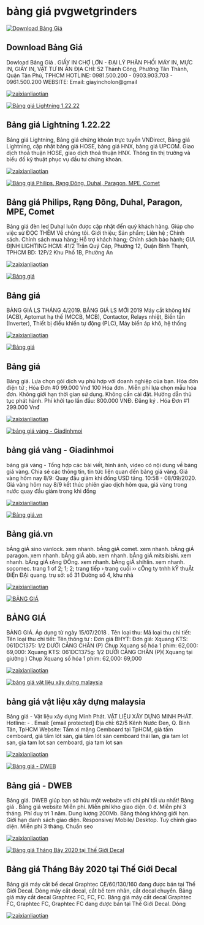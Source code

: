 # bảng giá pvgwetgrinders
<a href="https://mnn.zoosnet.net/LR/Chatpre.aspx?id=MNN94995150&p=https://topgrinding.com/" target="_blank">![Download Bảng Giá](https://github.com/technlg/images/blob/main/61.jpg)</a>
## Download Bảng Giá
Dowload Bảng Giá . GIẤY IN CHỢ LỚN - ĐẠI LÝ PHÂN PHỐI MÁY IN, MỰC IN, GIẤY IN, VẬT TƯ IN ẤN ĐỊA CHỈ: 52 Thành Công, Phường Tân Thành, Quận Tân Phú, TPHCM HOTLINE: 0981.500.200 - 0903.903.703 - 0961.500.200 WEBSITE: Email: giayincholon@gmail
<a href="https://mnn.zoosnet.net/LR/Chatpre.aspx?id=MNN94995150&p=https://topgrinding.com/" target="_blank"><img src="https://github.com/technlg/images/raw/main/chat11.jpg" alt="zaixianliaotian"/></a><a href="//whatsapp.shibangsoft.com/WhatsApp.php" ><img src="https://github.com/technlg/images/raw/main/chat11.png" alt=""></a>
<a href="https://mnn.zoosnet.net/LR/Chatpre.aspx?id=MNN94995150&p=https://topgrinding.com/" target="_blank">![Bảng giá Lightning 1.22.22](https://github.com/technlg/images/blob/main/33.jpg)</a>
## Bảng giá Lightning 1.22.22
Bảng giá Lightning, Bảng giá chứng khoán trực tuyến VNDirect, Bảng giá Lightning, cập nhật bảng giá HOSE, bảng giá HNX, bảng giá UPCOM. Giao dịch thoả thuận HOSE, giao dịch thoả thuận HNX. Thông tin thị trường và biểu đồ kỹ thuật phục vụ đầu tư chứng khoán.
<a href="https://mnn.zoosnet.net/LR/Chatpre.aspx?id=MNN94995150&p=https://topgrinding.com/" target="_blank"><img src="https://github.com/technlg/images/raw/main/chat11.jpg" alt="zaixianliaotian"/></a><a href="//whatsapp.shibangsoft.com/WhatsApp.php" ><img src="https://github.com/technlg/images/raw/main/chat11.png" alt=""></a>
<a href="https://mnn.zoosnet.net/LR/Chatpre.aspx?id=MNN94995150&p=https://topgrinding.com/" target="_blank">![Bảng giá Philips, Rạng Đông, Duhal, Paragon, MPE, Comet ](https://github.com/technlg/images/blob/main/20.jpg)</a>
## Bảng giá Philips, Rạng Đông, Duhal, Paragon, MPE, Comet 
Bảng giá đèn led Duhal luôn được cập nhật đến quý khách hàng. Giúp cho việc sử ĐỌC THÊM Về chúng tôi. Giới thiệu; Sản phẩm; Liên hệ ; Chính sách. Chính sách mua hàng; Hỗ trợ khách hàng; Chính sách bảo hành; GIA ĐỊNH LIGHTING HCM: 41/2 Trần Quý Cáp, Phường 12, Quận Bình Thạnh, TPHCM BD: 12P/2 Khu Phố 1B, Phường An 
<a href="https://mnn.zoosnet.net/LR/Chatpre.aspx?id=MNN94995150&p=https://topgrinding.com/" target="_blank"><img src="https://github.com/technlg/images/raw/main/chat11.jpg" alt="zaixianliaotian"/></a><a href="//whatsapp.shibangsoft.com/WhatsApp.php" ><img src="https://github.com/technlg/images/raw/main/chat11.png" alt=""></a>
<a href="https://mnn.zoosnet.net/LR/Chatpre.aspx?id=MNN94995150&p=https://topgrinding.com/" target="_blank">![Bảng giá](https://github.com/technlg/images/blob/main/37.jpg)</a>
## Bảng giá
BẢNG GIÁ LS THÁNG 4/2019. BẢNG GIÁ LS MỚI 2019 Máy cắt không khí (ACB), Aptomat hạ thế (MCCB, MCB), Contactor, Relays nhiệt, Biến tần (Inverter), Thiết bị điều khiển tự động (PLC), Máy biến áp khô, hệ thống
<a href="https://mnn.zoosnet.net/LR/Chatpre.aspx?id=MNN94995150&p=https://topgrinding.com/" target="_blank"><img src="https://github.com/technlg/images/raw/main/chat11.jpg" alt="zaixianliaotian"/></a><a href="//whatsapp.shibangsoft.com/WhatsApp.php" ><img src="https://github.com/technlg/images/raw/main/chat11.png" alt=""></a>
<a href="https://mnn.zoosnet.net/LR/Chatpre.aspx?id=MNN94995150&p=https://topgrinding.com/" target="_blank">![Bảng giá](https://github.com/technlg/images/blob/main/34.jpg)</a>
## Bảng giá
Bảng giá. Lựa chọn gói dịch vụ phù hợp với doanh nghiệp của bạn. Hóa đơn điện tử ; Hóa Đơn #0 99.000 Vnđ 100 Hóa đơn . Miễn phí lựa chọn mẫu hóa đơn. Không giới hạn thời gian sử dụng. Không cần cài đặt. Hướng dẫn thủ tục phát hành. Phí khởi tạo lần đầu: 800.000 VNĐ. Đăng ký . Hóa Đơn #1 299.000 Vnđ 
<a href="https://mnn.zoosnet.net/LR/Chatpre.aspx?id=MNN94995150&p=https://topgrinding.com/" target="_blank"><img src="https://github.com/technlg/images/raw/main/chat11.jpg" alt="zaixianliaotian"/></a><a href="//whatsapp.shibangsoft.com/WhatsApp.php" ><img src="https://github.com/technlg/images/raw/main/chat11.png" alt=""></a>
<a href="https://mnn.zoosnet.net/LR/Chatpre.aspx?id=MNN94995150&p=https://topgrinding.com/" target="_blank">![bảng giá vàng - Giadinhmoi](https://github.com/technlg/images/blob/main/10.jpg)</a>
## bảng giá vàng - Giadinhmoi
bảng giá vàng - Tổng hợp các bài viết, hình ảnh, video có nội dung về bảng giá vàng. Chia sẻ các thông tin, tin tức liên quan đến bảng giá vàng. Giá vàng hôm nay 8/9: Quay đầu giảm khi đồng USD tăng. 10:58 - 08/09/2020. Giá vàng hôm nay 8/9 kết thúc phiên giao dịch hôm qua, giá vàng trong nước quay đầu giảm trong khi đồng 
<a href="https://mnn.zoosnet.net/LR/Chatpre.aspx?id=MNN94995150&p=https://topgrinding.com/" target="_blank"><img src="https://github.com/technlg/images/raw/main/chat11.jpg" alt="zaixianliaotian"/></a><a href="//whatsapp.shibangsoft.com/WhatsApp.php" ><img src="https://github.com/technlg/images/raw/main/chat11.png" alt=""></a>
<a href="https://mnn.zoosnet.net/LR/Chatpre.aspx?id=MNN94995150&p=https://topgrinding.com/" target="_blank">![Bảng giá.vn](https://github.com/technlg/images/blob/main/16.jpg)</a>
## Bảng giá.vn
bẢng giÁ sino vanlock. xem nhanh. bẢng giÁ comet. xem nhanh. bẢng giÁ paragon. xem nhanh. bẢng giÁ abb. xem nhanh. bẢng giÁ mitsibishi. xem nhanh. bẢng giÁ rẠng ĐÔng. xem nhanh. bẢng giÁ shihlin. xem nhanh. socomec. trang 1 of 2; 1; 2; trang tiếp › trang cuối ›› cÔng ty tnhh kỸ thuẬt ĐiỆn ĐẠi quang. trụ sở: số 31 Đường số 4, khu nhà 
<a href="https://mnn.zoosnet.net/LR/Chatpre.aspx?id=MNN94995150&p=https://topgrinding.com/" target="_blank"><img src="https://github.com/technlg/images/raw/main/chat11.jpg" alt="zaixianliaotian"/></a><a href="//whatsapp.shibangsoft.com/WhatsApp.php" ><img src="https://github.com/technlg/images/raw/main/chat11.png" alt=""></a>
<a href="https://mnn.zoosnet.net/LR/Chatpre.aspx?id=MNN94995150&p=https://topgrinding.com/" target="_blank">![BẢNG GIÁ](https://github.com/technlg/images/blob/main/32.jpg)</a>
## BẢNG GIÁ
BẢNG GIÁ. Áp dụng từ ngày 15/07/2018 . Tên loại thu: Mã loại thu chi tiết: Tên loại thu chi tiết: Tên thông tư : Đơn giá BHYT: Đơn giá: Xquang KTS: 061DC1375: 1/2 DƯỚI CẲNG CHÂN (P) Chụp Xquang số hóa 1 phim: 62,000: 69,000: Xquang KTS: 061DC1375g: 1/2 DƯỚI CẲNG CHÂN (P)( Xquang tại giường ) Chụp Xquang số hóa 1 phim: 62,000: 69,000 
<a href="https://mnn.zoosnet.net/LR/Chatpre.aspx?id=MNN94995150&p=https://topgrinding.com/" target="_blank"><img src="https://github.com/technlg/images/raw/main/chat11.jpg" alt="zaixianliaotian"/></a><a href="//whatsapp.shibangsoft.com/WhatsApp.php" ><img src="https://github.com/technlg/images/raw/main/chat11.png" alt=""></a>
<a href="https://mnn.zoosnet.net/LR/Chatpre.aspx?id=MNN94995150&p=https://topgrinding.com/" target="_blank">![bảng giá vật liệu xây dựng malaysia](https://github.com/technlg/images/blob/main/20.jpg)</a>
## bảng giá vật liệu xây dựng malaysia
Bảng giá - Vật liệu xây dựng Minh Phát. VẬT LIỆU XÂY DỰNG MINH PHÁT. Hotline: - . Email: [email protected] Địa chỉ: 62/5 Kênh Nước Đen, Q. Bình Tân, TpHCM Website: Tấm xi măng Cemboard tại TpHCM, giá tấm cemboard, giá tấm lót sàn, giá tấm lót sàn cemboard thái lan, gia tam lot san, gia tam lot san cemboard, gia tam lot san 
<a href="https://mnn.zoosnet.net/LR/Chatpre.aspx?id=MNN94995150&p=https://topgrinding.com/" target="_blank"><img src="https://github.com/technlg/images/raw/main/chat11.jpg" alt="zaixianliaotian"/></a><a href="//whatsapp.shibangsoft.com/WhatsApp.php" ><img src="https://github.com/technlg/images/raw/main/chat11.png" alt=""></a>
<a href="https://mnn.zoosnet.net/LR/Chatpre.aspx?id=MNN94995150&p=https://topgrinding.com/" target="_blank">![Bảng giá - DWEB](https://github.com/technlg/images/blob/main/64.jpg)</a>
## Bảng giá - DWEB
Bảng giá. DWEB giúp bạn sở hữu một website với chi phí tối ưu nhất! Bảng giá . Bảng giá website Miễn phí. Miễn phí kho giao diện. 0 đ. Miễn phí 3 tháng. Phí duy trì 1 năm. Dung lượng 200Mb. Băng thông không giới hạn. Giới hạn danh sách giao diện. Responsive/ Mobile/ Desktop. Tuỳ chỉnh giao diện. Miễn phí 3 tháng. Chuẩn seo 
<a href="https://mnn.zoosnet.net/LR/Chatpre.aspx?id=MNN94995150&p=https://topgrinding.com/" target="_blank"><img src="https://github.com/technlg/images/raw/main/chat11.jpg" alt="zaixianliaotian"/></a><a href="//whatsapp.shibangsoft.com/WhatsApp.php" ><img src="https://github.com/technlg/images/raw/main/chat11.png" alt=""></a>
<a href="https://mnn.zoosnet.net/LR/Chatpre.aspx?id=MNN94995150&p=https://topgrinding.com/" target="_blank">![Bảng giá Tháng Bảy 2020 tại Thế Giới Decal](https://github.com/technlg/images/blob/main/63.jpg)</a>
## Bảng giá Tháng Bảy 2020 tại Thế Giới Decal
Bảng giá máy cắt bế decal Graphtec CE/60/130/160 đang được bán tại Thế Giới Decal. Dòng máy cắt decal, cắt bế tem nhãn, cắt decal chuyển. Bảng giá máy cắt decal Graphtec FC, FC, FC. Bảng giá máy cắt decal Graphtec FC, Graphtec FC, Graphtec FC đang được bán tại Thế Giới Decal. Dòng 
<a href="https://mnn.zoosnet.net/LR/Chatpre.aspx?id=MNN94995150&p=https://topgrinding.com/" target="_blank"><img src="https://github.com/technlg/images/raw/main/chat11.jpg" alt="zaixianliaotian"/></a><a href="//whatsapp.shibangsoft.com/WhatsApp.php" ><img src="https://github.com/technlg/images/raw/main/chat11.png" alt=""></a>
